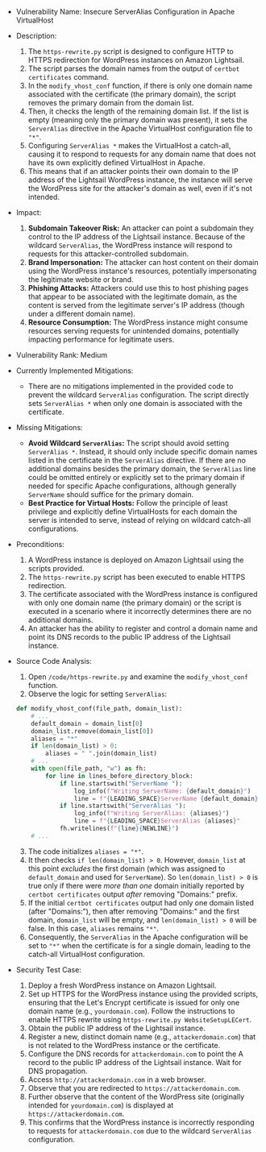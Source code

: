 * Vulnerability Name: Insecure ServerAlias Configuration in Apache VirtualHost

* Description:
    1. The `https-rewrite.py` script is designed to configure HTTP to HTTPS redirection for WordPress instances on Amazon Lightsail.
    2. The script parses the domain names from the output of `certbot certificates` command.
    3. In the `modify_vhost_conf` function, if there is only one domain name associated with the certificate (the primary domain), the script removes the primary domain from the domain list.
    4. Then, it checks the length of the remaining domain list. If the list is empty (meaning only the primary domain was present), it sets the `ServerAlias` directive in the Apache VirtualHost configuration file to `"*"`.
    5. Configuring `ServerAlias *` makes the VirtualHost a catch-all, causing it to respond to requests for any domain name that does not have its own explicitly defined VirtualHost in Apache.
    6. This means that if an attacker points their own domain to the IP address of the Lightsail WordPress instance, the instance will serve the WordPress site for the attacker's domain as well, even if it's not intended.

* Impact:
    1. **Subdomain Takeover Risk:** An attacker can point a subdomain they control to the IP address of the Lightsail instance. Because of the wildcard `ServerAlias`, the WordPress instance will respond to requests for this attacker-controlled subdomain.
    2. **Brand Impersonation:** The attacker can host content on their domain using the WordPress instance's resources, potentially impersonating the legitimate website or brand.
    3. **Phishing Attacks:** Attackers could use this to host phishing pages that appear to be associated with the legitimate domain, as the content is served from the legitimate server's IP address (though under a different domain name).
    4. **Resource Consumption:** The WordPress instance might consume resources serving requests for unintended domains, potentially impacting performance for legitimate users.

* Vulnerability Rank: Medium

* Currently Implemented Mitigations:
    * There are no mitigations implemented in the provided code to prevent the wildcard `ServerAlias` configuration. The script directly sets `ServerAlias *` when only one domain is associated with the certificate.

* Missing Mitigations:
    * **Avoid Wildcard `ServerAlias`:** The script should avoid setting `ServerAlias *`. Instead, it should only include specific domain names listed in the certificate in the `ServerAlias` directive. If there are no additional domains besides the primary domain, the `ServerAlias` line could be omitted entirely or explicitly set to the primary domain if needed for specific Apache configurations, although generally `ServerName` should suffice for the primary domain.
    * **Best Practice for Virtual Hosts:** Follow the principle of least privilege and explicitly define VirtualHosts for each domain the server is intended to serve, instead of relying on wildcard catch-all configurations.

* Preconditions:
    1. A WordPress instance is deployed on Amazon Lightsail using the scripts provided.
    2. The `https-rewrite.py` script has been executed to enable HTTPS redirection.
    3. The certificate associated with the WordPress instance is configured with only one domain name (the primary domain) or the script is executed in a scenario where it incorrectly determines there are no additional domains.
    4. An attacker has the ability to register and control a domain name and point its DNS records to the public IP address of the Lightsail instance.

* Source Code Analysis:
    1. Open `/code/https-rewrite.py` and examine the `modify_vhost_conf` function.
    2. Observe the logic for setting `ServerAlias`:
    ```python
    def modify_vhost_conf(file_path, domain_list):
        # ...
        default_domain = domain_list[0]
        domain_list.remove(domain_list[0])
        aliases = "*"
        if len(domain_list) > 0:
            aliases = " ".join(domain_list)
        # ...
        with open(file_path, "w") as fh:
            for line in lines_before_directory_block:
                if line.startswith("ServerName "):
                    log_info(f"Writing ServerName: {default_domain}")
                    line = f"{LEADING_SPACE}ServerName {default_domain}"
                if line.startswith("ServerAlias "):
                    log_info(f"Writing ServerAlias: {aliases}")
                    line = f"{LEADING_SPACE}ServerAlias {aliases}"
                fh.writelines(f"{line}{NEWLINE}")
        # ...
    ```
    3. The code initializes `aliases = "*"`.
    4. It then checks `if len(domain_list) > 0`.  However, `domain_list` at this point *excludes* the first domain (which was assigned to `default_domain` and used for `ServerName`). So `len(domain_list) > 0` is true only if there were *more than one* domain initially reported by `certbot certificates` output *after* removing "Domains:" prefix.
    5. If the initial `certbot certificates` output had only one domain listed (after "Domains:"), then after removing "Domains:" and the first domain, `domain_list` will be empty, and `len(domain_list) > 0` will be false. In this case, `aliases` remains `"*"`.
    6. Consequently, the `ServerAlias` in the Apache configuration will be set to `"*"` when the certificate is for a single domain, leading to the catch-all VirtualHost configuration.

* Security Test Case:
    1. Deploy a fresh WordPress instance on Amazon Lightsail.
    2. Set up HTTPS for the WordPress instance using the provided scripts, ensuring that the Let's Encrypt certificate is issued for only one domain name (e.g., `yourdomain.com`).  Follow the instructions to enable HTTPS rewrite using `https-rewrite.py WebsiteSetupLECert`.
    3. Obtain the public IP address of the Lightsail instance.
    4. Register a new, distinct domain name (e.g., `attackerdomain.com`) that is not related to the WordPress instance or the certificate.
    5. Configure the DNS records for `attackerdomain.com` to point the A record to the public IP address of the Lightsail instance. Wait for DNS propagation.
    6. Access `http://attackerdomain.com` in a web browser.
    7. Observe that you are redirected to `https://attackerdomain.com`.
    8. Further observe that the content of the WordPress site (originally intended for `yourdomain.com`) is displayed at `https://attackerdomain.com`.
    9. This confirms that the WordPress instance is incorrectly responding to requests for `attackerdomain.com` due to the wildcard `ServerAlias` configuration.